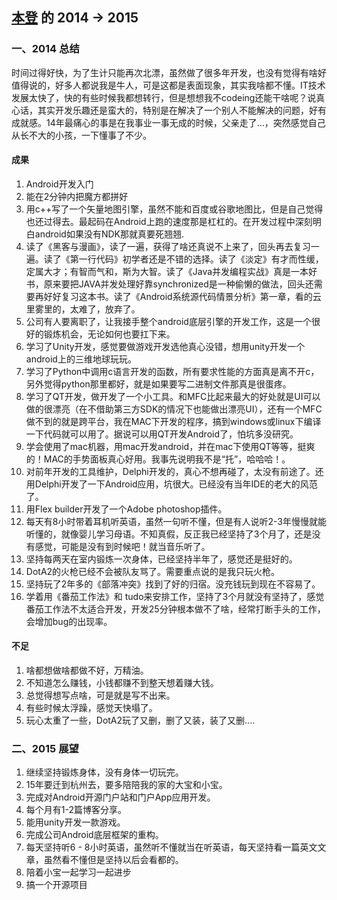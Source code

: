 [本登](http://weibo.com/1802763370) 的 2014 -> 2015
--------------

### 一、2014 总结

时间过得好快，为了生计只能再次北漂，虽然做了很多年开发，也没有觉得有啥好值得说的，好多人都说我是牛人，可是这都是表面现象，其实我啥都不懂。IT技术发展太快了，快的有些时候我都想转行，但是想想我不codeing还能干啥呢？说真心话，其实开发乐趣还是蛮大的，特别是在解决了一个别人不能解决的问题，好有成就感。14年最痛心的事是在我事业一事无成的时候，父亲走了...，突然感觉自己从长不大的小孩，一下懂事了不少。

#### 成果
1. Android开发入门
2. 能在2分钟内把魔方都拼好
3. 用c++写了一个矢量地图引擎，虽然不能和百度或谷歌地图比，但是自己觉得也还过得去。最起码在Android上跑的速度那是杠杠的。在开发过程中深刻明白android如果没有NDK那就真要死翘翘.
4. 读了《黑客与漫画》，读了一遍，获得了啥还真说不上来了，回头再去复习一遍。读了《第一行代码》初学者还是不错的选择。读了《淡定》有才而性缓，定属大才；有智而气和，斯为大智。读了《Java并发编程实战》真是一本好书，原来要把JAVA并发处理好靠synchronized是一种偷懒的做法，回头还需要再好好复习这本书。读了《Android系统源代码情景分析》第一章，看的云里雾里的，太难了，放弃了。
5. 公司有人要离职了，让我接手整个android底层引擎的开发工作，这是一个很好的锻炼机会，无论如何也要扛下来。
6. 学习了Unity开发，感觉要做游戏开发选他真心没错，想用unity开发一个android上的三维地球玩玩。
7. 学习了Python中调用c语言开发的函数，所有要求性能的方面真是离不开c，另外觉得python那里都好，就是如果要写二进制文件那真是很蛋疼。
8. 学习了QT开发，做开发了一个小工具。和MFC比起来最大的好处就是UI可以做的很漂亮（在不借助第三方SDK的情况下也能做出漂亮UI），还有一个MFC做不到的就是跨平台，我在MAC下开发的程序，搞到windows或linux下编译一下代码就可以用了。据说可以用QT开发Android了，怕坑多没研究。
9. 学会使用了mac机器，用mac开发android，并在mac下使用QT等等，挺爽的！MAC的手势面板真心好用。我事先说明我不是“托”，哈哈哈！。
10. 对前年开发的工具维护，Delphi开发的，真心不想再碰了，太没有前途了。还用Delphi开发了一下Android应用，坑很大。已经没有当年IDE的老大的风范了。
11. 用Flex builder开发了一个Adobe photoshop插件。
12. 每天有8小时带着耳机听英语，虽然一句听不懂，但是有人说听2-3年慢慢就能听懂的，就像婴儿学习母语。不知真假，反正我已经坚持了3个月了，还是没有感觉，可能是没有到时候吧！就当音乐听了。
13. 坚持每两天在室内锻炼一次身体，已经坚持半年了，感觉还是挺好的。
14. DotA2的火枪已经不会被队友骂了。需要重点说的是我只玩火枪。
15. 坚持玩了2年多的《部落冲突》找到了好的归宿。没充钱玩到现在不容易了。
16. 学着用《番茄工作法》和 tudo来安排工作，坚持了3个月就没有坚持了，感觉番茄工作法不太适合开发，开发25分钟根本做不了啥，经常打断手头的工作，会增加bug的出现率。


#### 不足
1. 啥都想做啥都做不好，万精油。
2. 不知道怎么赚钱，小钱都赚不到整天想着赚大钱。
3. 总觉得想写点啥，可是就是写不出来。
4. 有些时候太浮躁，感觉天快塌了。
5. 玩心太重了一些，DotA2玩了又删，删了又装，装了又删....

### 二、2015 展望
1. 继续坚持锻炼身体，没有身体一切玩完。
2. 15年要迁到杭州去，要多陪陪我的家的大宝和小宝。
3. 完成对Android开源门户站和门户App应用开发。
4. 每个月有1-2篇博客分享。
5. 能用unity开发一款游戏。
6. 完成公司Android底层框架的重构。
7. 每天坚持听6 - 8小时英语，虽然听不懂就当在听英语，每天坚持看一篇英文文章，虽然看不懂但是坚持以后会看都的。
8. 陪着小宝一起学习一起进步
9. 搞一个开源项目


